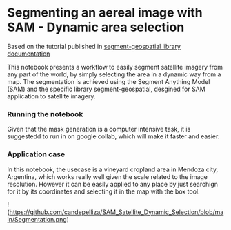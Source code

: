 # Segmenting an aereal image with SAM - Dynamic area selection

Based on the tutorial published in [segment-geospatial library documentation](https://github.com/opengeos/segment-geospatial)

This notebook presents a workflow to easily segment satellite imagery from any part of the world, by simply selecting the area in a dynamic way from a map. 
The segmentation is achieved using the Segment Anything Model (SAM) and the specific library segment-geospatial, desgined for SAM application to satellite imagery.

### Running the notebook

Given that the mask generation is a computer intensive task, it is suggestedd to run in on google collab, which will make it faster and easier.

### Application case

In this notebook, the usecase is a vineyard cropland area in Mendoza city, Argentina, which works really well given the scale related to the image resolution. However it can be easily applied to any place by just searchign for it by its coordinates and selecting it in the map with the box tool.

!(https://github.com/candepelliza/SAM_Satellite_Dynamic_Selection/blob/main/Segmentation.png)
